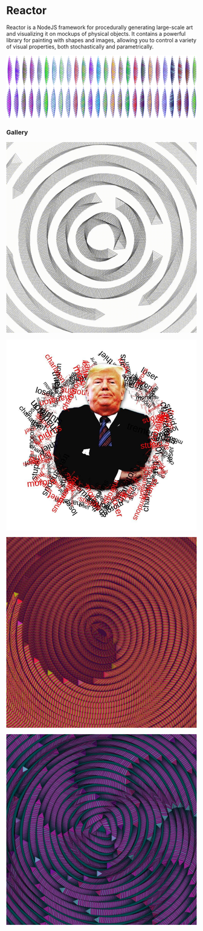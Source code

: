 # Reactor

Reactor is a NodeJS framework for procedurally generating large-scale art and visualizing it on mockups of physical objects. It contains a powerful library for painting with shapes and images, allowing you to control a variety of visual properties, both stochastically and parametrically.

![Sine Wave Lines with Triangular Brush](.gitbook/assets/sine-waves.png)

### Gallery

![ &#x201C;My Brain During this Election Cycle&#x201D; by @brian.fernande](.gitbook/assets/test.gif)

![](.gitbook/assets/photo_2020-08-25_22-07-06.jpg)

![Concentric Rings with Triangular Brush](.gitbook/assets/b0b320.png)

![Concentric Rings with Triangular Brush](.gitbook/assets/ae0a63.png)



